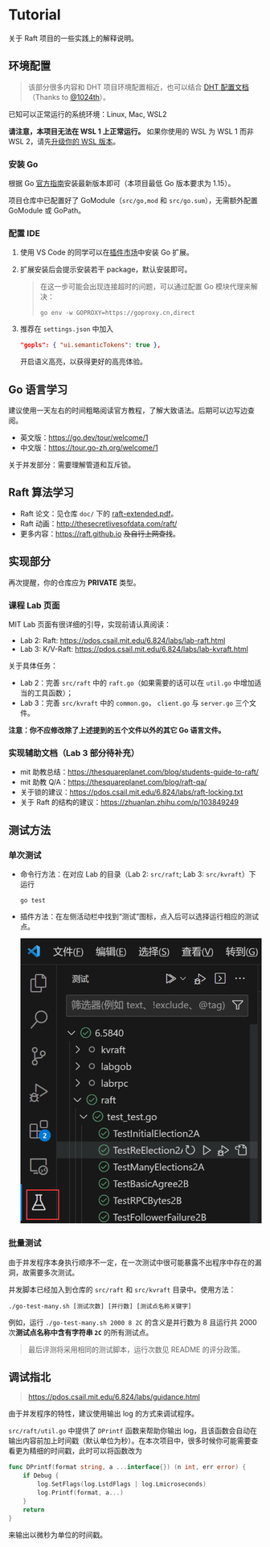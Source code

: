 # Tutorial

关于 Raft 项目的一些实践上的解释说明。

## 环境配置

> 该部分很多内容和 DHT 项目环境配置相近，也可以结合 [DHT 配置文档](https://github.com/ACMClassCourse-2022/DHT-2023/blob/master/doc/tutorial.md)（Thanks to [@1024th](https://github.com/1024th)）。

已知可以正常运行的系统环境：Linux, Mac, WSL2

**请注意，本项目无法在 WSL 1 上正常运行。** 如果你使用的 WSL 为 WSL 1 而非 WSL 2，请先[升级你的 WSL 版本](https://learn.microsoft.com/en-us/windows/wsl/install#upgrade-version-from-wsl-1-to-wsl-2)。

### 安装 Go

根据 Go [官方指南](https://go.dev/doc/install)安装最新版本即可（本项目最低 Go 版本要求为 1.15）。

项目仓库中已配置好了 GoModule（`src/go,mod` 和 `src/go.sum`），无需额外配置 GoModule 或 GoPath。

### 配置 IDE

1. 使用 VS Code 的同学可以在[插件市场](https://marketplace.visualstudio.com/items?itemName=golang.go)中安装 Go 扩展。

2. 扩展安装后会提示安装若干 package，默认安装即可。

   > 在这一步可能会出现连接超时的问题，可以通过配置 Go 模块代理来解决：
   >
   > ```shell
   > go env -w GOPROXY=https://goproxy.cn,direct
   > ```

3. 推荐在 `settings.json` 中加入

   ```json
   "gopls": { "ui.semanticTokens": true },
   ```

   开启语义高亮，以获得更好的高亮体验。

## Go 语言学习

建议使用一天左右的时间粗略阅读官方教程，了解大致语法。后期可以边写边查阅。

- 英文版：https://go.dev/tour/welcome/1
- 中文版：https://tour.go-zh.org/welcome/1

关于并发部分：需要理解管道和互斥锁。

## Raft 算法学习

* Raft 论文：见仓库 `doc/` 下的 [raft-extended.pdf](raft-extended.pdf)。
* Raft 动画：http://thesecretlivesofdata.com/raft/
* 更多内容：<https://raft.github.io> ~~及自行上网查找~~。

## 实现部分

再次提醒，你的仓库应为 **PRIVATE** 类型。

### 课程 Lab 页面

MIT Lab 页面有很详细的引导，实现前请认真阅读：

- Lab 2: Raft: https://pdos.csail.mit.edu/6.824/labs/lab-raft.html
- Lab 3: K/V-Raft: https://pdos.csail.mit.edu/6.824/labs/lab-kvraft.html

关于具体任务：

- Lab 2：完善 `src/raft` 中的 `raft.go`（如果需要的话可以在 `util.go` 中增加适当的工具函数）；
- Lab 3：完善 `src/kvraft` 中的 `common.go`， `client.go` 与 `server.go` 三个文件。

**注意：你不应修改除了上述提到的五个文件以外的其它 Go 语言文件。**

### 实现辅助文档（Lab 3 部分待补充）

* mit 助教总结：<https://thesquareplanet.com/blog/students-guide-to-raft/>
* mit 助教 Q/A：<https://thesquareplanet.com/blog/raft-qa/>
* 关于锁的建议：<https://pdos.csail.mit.edu/6.824/labs/raft-locking.txt>
* 关于 Raft 的结构的建议：<https://zhuanlan.zhihu.com/p/103849249>

## 测试方法

### 单次测试

- 命令行方法：在对应 Lab 的目录（Lab 2: `src/raft`; Lab 3: `src/kvraft`）下运行

  ```shell
  go test
  ```

- 插件方法：在左侧活动栏中找到“测试”图标，点入后可以选择运行相应的测试点。

  ![fig_test](fig_test.png)

### 批量测试

由于并发程序本身执行顺序不一定，在一次测试中很可能暴露不出程序中存在的漏洞，故需要多次测试。

并发脚本已经加入到仓库的 `src/raft` 和 `src/kvraft` 目录中。使用方法：

```shell
./go-test-many.sh [测试次数] [并行数] [测试点名称关键字]
```

例如，运行 `./go-test-many.sh 2000 8 2C` 的含义是并行数为 8 且运行共 2000 次**测试点名称中含有字符串 `2C`** 的所有测试点。

> 最后评测将采用相同的测试脚本，运行次数见 README 的评分政策。

## 调试指北

> https://pdos.csail.mit.edu/6.824/labs/guidance.html

由于并发程序的特性，建议使用输出 log 的方式来调试程序。

`src/raft/util.go` 中提供了 `DPrintf` 函数来帮助你输出 log，且该函数会自动在输出内容前加上时间戳（默认单位为秒）。在本次项目中，很多时候你可能需要查看更为精细的时间戳，此时可以将函数改为

```go
func DPrintf(format string, a ...interface{}) (n int, err error) {
	if Debug {
		log.SetFlags(log.LstdFlags | log.Lmicroseconds)
		log.Printf(format, a...)
	}
	return
}
```

来输出以微秒为单位的时间戳。
